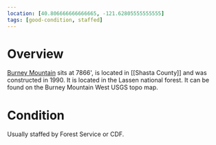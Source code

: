 ```yaml
---
location: [40.806666666666665, -121.62805555555555]
tags: [good-condition, staffed]
---
```


# Overview

[Burney Mountain](http://www.peakbagging.com/CALookoutPhotos/BurneyMtn.html) sits at 7866', is located in [[Shasta County]] and was constructed in 1990. It is located in the Lassen national forest. It can be found on the Burney Mountain West USGS topo map.

# Condition

Usually staffed by Forest Service or CDF.
